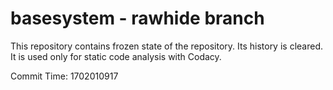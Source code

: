 # basesystem - rawhide branch

This repository contains frozen state of the repository.
Its history is cleared. It is used only for static code
analysis with Codacy.

Commit Time: 1702010917